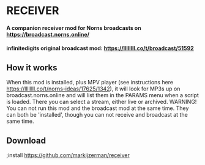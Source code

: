 # RECEIVER

#### A companion receiver mod for Norns broadcasts on https://broadcast.norns.online/
#### infinitedigits original broadcast mod: https://llllllll.co/t/broadcast/51592

## How it works
When this mod is installed, plus MPV player (see instructions here https://llllllll.co/t/norns-ideas/17625/1342), it will look for MP3s up on broadcast.norns.online and will list them in the PARAMS menu when a script is loaded.
There you can select a stream, either live or archived.
WARNING! You can not run this mod and the broadcast mod at the same time. They can both be 'installed', though you can not receive and broadcast at the same time.

## Download
;install https://github.com/markijzerman/receiver